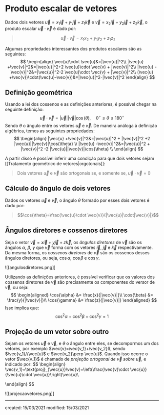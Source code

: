 # Produto escalar de vetores
Dados dois vetores $\vec{u}=x_1 \vec{i}+y_1 \vec{j}+z_1 \vec{k}$ e $\vec{v}=x_2 \vec{i}+y_2 \vec{j}+z_2 \vec{k}$, o produto escalar $\vec{u}\cdot \vec{v}$ é dado por:
> $$ \vec{u}\cdot \vec{v}=x_1x_2+y_1y_2+z_1z_2 $$

Algumas propriedades interessantes dos produtos escalares são as seguintes:
$$
\begin{align}
  \vec{u}\cdot \vec{u}&=|\vec{u}|^2\\
  |\vec{u} +\vec{v}|^2&=|\vec{u}|^2+2 \vec{u}\cdot \vec{v} + |\vec{v}|^2\\
  |\vec{u} -\vec{v}|^2&=|\vec{u}|^2-2 \vec{u}\cdot \vec{v} + |\vec{v}|^2\\
  (\vec{u} +\vec{v})\cdot(\vec{u}-\vec{v})&=|\vec{u}|^2-|\vec{v}|^2
\end{align}  
$$

## Definição geométrica
Usando a lei dos cossenos e as definições anteriores, é possível chegar na seguinte definição:
$$
  \vec{u}\cdot \vec{v}=|\vec{u}||\vec{v}|\cos(\theta),\quad 0^{\circ}\leq\theta\leq180^{\circ}
$$
Sendo $\theta$ o ângulo entre os vetores $\vec{u}$ e $\vec{v}$.
De maneira análoga à definição algébrica, temos as seguintes propriedades:
$$
\begin{align}
  |\vec{u} +\vec{v}|^2&=|\vec{u}|^2 + |\vec{v}|^2 +2 |\vec{u}||\vec{v}|\cos{\theta} \\
  |\vec{u} -\vec{v}|^2&=|\vec{u}|^2 + |\vec{v}|^2 -2 |\vec{u}||\vec{v}|\cos{\theta} \\
\end{align}  
$$

A partir disso é possível inferir uma condição para que dois vetores sejam [[Tratamento geométrico de vetores|orgotonais]]:
> Dois vetores $\vec{u}$ e $\vec{v}$ são ortogonais se, e somente se, $\vec{u}\cdot \vec{v}=0$

## Cálculo do ângulo de dois vetores
Dados os vetores $\vec{u}$ e $\vec{v}$, o ângulo $\theta$ formado por esses dois vetores é dado por:
>$$\cos{\theta}=\frac{\vec{u}\cdot \vec{v}}{|\vec{u}|\cdot|\vec{v}|}$$

## Ângulos diretores e cossenos diretores
Seja o vetor $\vec{v}=x \vec{i}+y \vec{j}+z \vec{k}$, os *ângulos diretores* de $\vec{v}$ são os ângulos $\alpha$, $\beta$, $\gamma$ que $\vec{v}$ forma com os vetores $\vec{i}$, $\vec{j}$ e $\vec{k}$ respectivamente. Da mesma forma, os *cossenos diretores* de $\vec{v}$ são os cossenos desses ângulos diretores, ou seja, $\cos{\alpha}$, $\cos{\beta}$ e $\cos{\gamma}$.

![[angulosdiretores.png]]

Utilizando as definições anteriores, é possível verificar que os valores dos cossenos diretores de $\vec{v}$ são precisamente os componentes do versor de $\vec{v}$, ou seja:
$$
  \begin{aligned}
    \cos{\alpha} &= \frac{x}{|\vec{v}|}\\
    \cos{\beta} &= \frac{y}{|\vec{v}|}\\
    \cos{\gamma} &= \frac{z}{|\vec{v}|}
  \end{aligned}
$$
Isso implica que:
$$
  \cos^2{\alpha}+\cos^2{\beta}+\cos^2{\gamma}=1
$$

## Projeção de um vetor sobre outro
Sejam os vetores $\vec{u}$ e $\vec{v}$, e $\theta$ o ângulo entre eles, se decompormos um dos vetores, por exemplo $\vec{v}=\vec{v_1}+\vec{v_2}$, sendo $\vec{v_1}//\vec{u}$ e $\vec{v_2}\perp \vec{u}$. Quando isso ocorre o vetor $\vec{v_1}$ é chamado de *projeção ortogonal de $\vec{v}$ sobre $\vec{u}$*, e indicado por: 
$$
\begin{align}
  \vec{v_1}=\text{proj}_{\vec{u}}\vec{v}=\left(\frac{\vec{v}\cdot \vec{u}}{\vec{u}\cdot \vec{u}}\right)\vec{u}\\

\end{align}
$$

![[projecaovetores.png]]

---

created: 15/03/2021
modified: 15/03/2021
